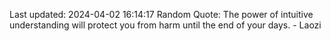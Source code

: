 Last updated: 2024-04-02 16:14:17
Random Quote: The power of intuitive understanding will protect you from harm until the end of your days. - Laozi